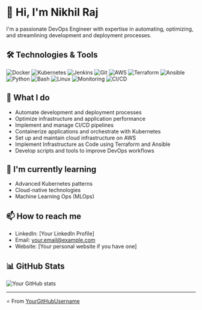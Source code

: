 # 👋 Hi, I'm Nikhil Raj

I'm a passionate DevOps Engineer with expertise in automating, optimizing, and streamlining development and deployment processes.

## 🛠 Technologies & Tools

![Docker](https://img.shields.io/badge/-Docker-2496ED?style=flat-square&logo=docker&logoColor=white)
![Kubernetes](https://img.shields.io/badge/-Kubernetes-326CE5?style=flat-square&logo=kubernetes&logoColor=white)
![Jenkins](https://img.shields.io/badge/-Jenkins-D24939?style=flat-square&logo=jenkins&logoColor=white)
![Git](https://img.shields.io/badge/-Git-F05032?style=flat-square&logo=git&logoColor=white)
![AWS](https://img.shields.io/badge/-AWS-232F3E?style=flat-square&logo=amazon-aws&logoColor=white)
![Terraform](https://img.shields.io/badge/-Terraform-623CE4?style=flat-square&logo=terraform&logoColor=white)
![Ansible](https://img.shields.io/badge/-Ansible-EE0000?style=flat-square&logo=ansible&logoColor=white)
![Python](https://img.shields.io/badge/-Python-3776AB?style=flat-square&logo=python&logoColor=white)
![Bash](https://img.shields.io/badge/-Bash-4EAA25?style=flat-square&logo=gnu-bash&logoColor=white)
![Linux](https://img.shields.io/badge/-Linux-FCC624?style=flat-square&logo=linux&logoColor=black)
![Monitoring](https://img.shields.io/badge/-Monitoring-31B8BB?style=flat-square&logo=prometheus&logoColor=white)
![CI/CD](https://img.shields.io/badge/-CI%2FCD-4A90E2?style=flat-square&logo=github-actions&logoColor=white)

## 💼 What I do

- Automate development and deployment processes
- Optimize infrastructure and application performance
- Implement and manage CI/CD pipelines
- Containerize applications and orchestrate with Kubernetes
- Set up and maintain cloud infrastructure on AWS
- Implement Infrastructure as Code using Terraform and Ansible
- Develop scripts and tools to improve DevOps workflows

## 🌱 I'm currently learning

- Advanced Kubernetes patterns
- Cloud-native technologies
- Machine Learning Ops (MLOps)

## 📫 How to reach me

- LinkedIn: [Your LinkedIn Profile]
- Email: your.email@example.com
- Website: [Your personal website if you have one]

## 📊 GitHub Stats

![Your GitHub stats](https://github-readme-stats.vercel.app/api?username=yourusername&show_icons=true&theme=radical)

---

⭐️ From [YourGitHubUsername](https://github.com/YourGitHubUsername)
